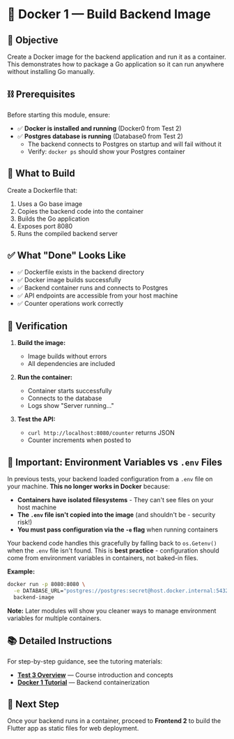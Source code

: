# 🐳 Docker 1 — Build Backend Image

## 🎯 Objective

Create a Docker image for the backend application and run it as a container.  
This demonstrates how to package a Go application so it can run anywhere without installing Go manually.

## ⛓️ Prerequisites

Before starting this module, ensure:

- ✅ **Docker is installed and running** (Docker0 from Test 2)
- ✅ **Postgres database is running** (Database0 from Test 2)
  - The backend connects to Postgres on startup and will fail without it
  - Verify: `docker ps` should show your Postgres container

## 🧠 What to Build

Create a Dockerfile that:

1. Uses a Go base image
2. Copies the backend code into the container
3. Builds the Go application
4. Exposes port 8080
5. Runs the compiled backend server

## ✅ What "Done" Looks Like

- ✅ Dockerfile exists in the backend directory
- ✅ Docker image builds successfully
- ✅ Backend container runs and connects to Postgres
- ✅ API endpoints are accessible from your host machine
- ✅ Counter operations work correctly

## 🧪 Verification

1. **Build the image:**

   - Image builds without errors
   - All dependencies are included

2. **Run the container:**

   - Container starts successfully
   - Connects to the database
   - Logs show "Server running..."

3. **Test the API:**
   - `curl http://localhost:8080/counter` returns JSON
   - Counter increments when posted to

## 💭 Important: Environment Variables vs `.env` Files

In previous tests, your backend loaded configuration from a `.env` file on your machine. **This no longer works in Docker** because:

- **Containers have isolated filesystems** - They can't see files on your host machine
- **The `.env` file isn't copied into the image** (and shouldn't be - security risk!)
- **You must pass configuration via the `-e` flag** when running containers

Your backend code handles this gracefully by falling back to `os.Getenv()` when the `.env` file isn't found. This is **best practice** - configuration should come from environment variables in containers, not baked-in files.

**Example:**

```bash
docker run -p 8080:8080 \
  -e DATABASE_URL="postgres://postgres:secret@host.docker.internal:5432/appdb?sslmode=disable" \
  backend-image
```

**Note:** Later modules will show you cleaner ways to manage environment variables for multiple containers.

## 📚 Detailed Instructions

For step-by-step guidance, see the tutoring materials:

- **[Test 3 Overview](../../../tutoring/04_Test3_ContainerizeApplication/_overview.md)** — Course introduction and concepts
- **[Docker 1 Tutorial](../../../tutoring/04_Test3_ContainerizeApplication/docker1.md)** — Backend containerization

## 🚀 Next Step

Once your backend runs in a container, proceed to **Frontend 2** to build the Flutter app as static files for web deployment.
